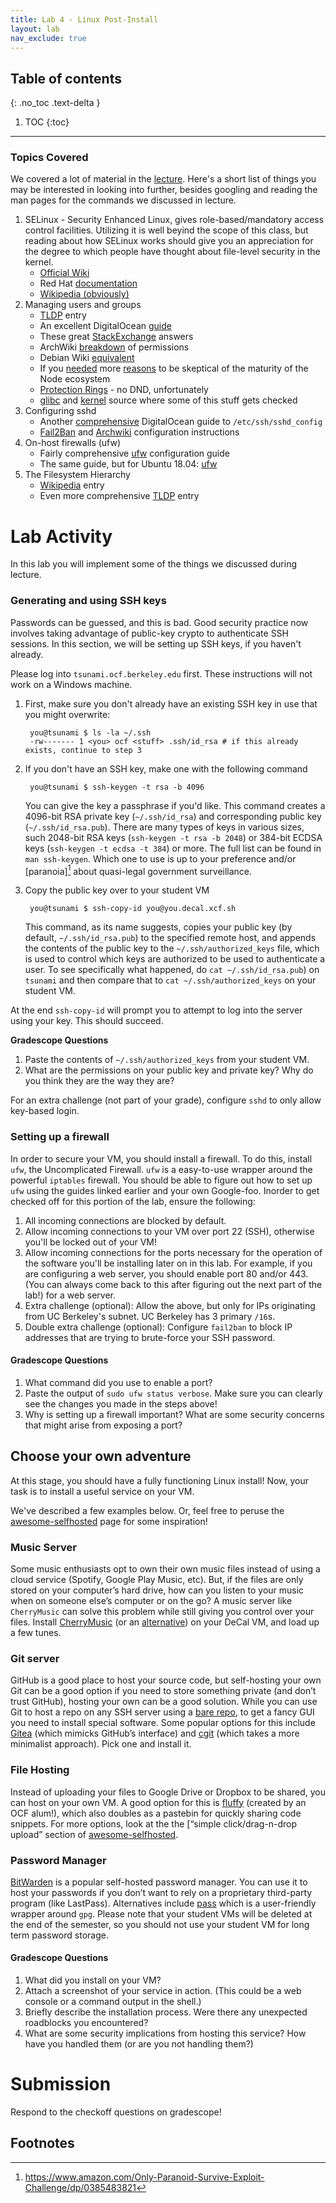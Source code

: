 ```yaml
---
title: Lab 4 - Linux Post-Install
layout: lab
nav_exclude: true
---
```


## Table of contents
{: .no_toc .text-delta }

1. TOC
{:toc}

---

### Topics Covered

We covered a lot of material in the 
[lecture](https://docs.google.com/presentation/d/1WXvw3ritRgR5fhKOug-VN_IG-SnXu2zC4vA70lvRmiw/edit).
Here's a short list of things you may be interested in looking into further, 
besides googling and reading the man pages for the commands we discussed in
lecture.

1. SELinux - Security Enhanced Linux, gives role-based/mandatory access control 
   facilities. Utilizing it is well beyind the scope of this class, but reading
   about how SELinux works should give you an appreciation for the degree to
   which people have thought about file-level security in the kernel.
   * [Official Wiki](https://selinuxproject.org/)
   * Red Hat [documentation](https://access.redhat.com/documentation/en-us/red_hat_enterprise_linux/6/html/security-enhanced_linux/chap-security-enhanced_linux-introduction)
   * [Wikipedia (obviously)](https://en.wikipedia.org/wiki/Security-Enhanced_Linux)
2. Managing users and groups
   * [TLDP](https://www.tldp.org/LDP/GNU-Linux-Tools-Summary/html/c6239.htm) entry
   * An excellent DigitalOcean [guide](https://www.digitalocean.com/community/tutorials/how-to-view-system-users-in-linux-on-ubuntu)
   * These great [StackExchange](https://unix.stackexchange.com/questions/74809/is-it-possible-to-hide-an-account-from-etc-passwd/74898#74898) answers
   * ArchWiki [breakdown](https://wiki.archlinux.org/index.php/File_permissions_and_attributes) of permissions
   * Debian Wiki [equivalent](https://wiki.debian.org/Permissions)
   * If you [needed](https://www.zdnet.com/article/show-stopping-bug-appears-in-npm-node-js-package-manager/) more [reasons](https://github.com/npm/npm/issues/19883) to be skeptical of the maturity of the Node ecosystem
   * [Protection Rings](https://en.wikipedia.org/wiki/Protection_ring) - no DND, unfortunately
   * [glibc](https://code.woboq.org/userspace/glibc/sysdeps/unix/sysv/linux/faccessat.c.html) and 
     [kernel](https://elixir.bootlin.com/linux/latest/source/fs/open.c#L353) source where some of this stuff gets checked
3. Configuring sshd 
   * Another [comprehensive](https://www.digitalocean.com/community/tutorials/how-to-tune-your-ssh-daemon-configuration-on-a-linux-vps)
     DigitalOcean guide to `/etc/ssh/sshd_config`
   * [Fail2Ban](https://fail2ban.org) and [Archwiki](https://wiki.archlinux.org/index.php/fail2ban) configuration instructions
4. On-host firewalls (ufw)
   * Fairly comprehensive [ufw](https://ubuntu.com/server/docs/security-firewall) configuration guide
   * The same guide, but for Ubuntu 18.04: [ufw](https://help.ubuntu.com/18.04/serverguide/firewall.html)
5. The Filesystem Hierarchy 
   * [Wikipedia](https://en.wikipedia.org/wiki/Filesystem_Hierarchy_Standard) entry
   * Even more comprehensive [TLDP](https://www.tldp.org/LDP/Linux-Filesystem-Hierarchy/html/index.html) entry

# Lab Activity

In this lab you will implement some of the things we 
discussed during lecture.

### Generating and using SSH keys

Passwords can be guessed, and this is bad. Good security practice now involves
taking advantage of public-key crypto to authenticate SSH sessions. In this
section, we will be setting up SSH keys, if you haven't already.

Please log into `tsunami.ocf.berkeley.edu` first. These instructions will not 
work on a Windows machine.

1. First, make sure you don't already have an existing SSH key in use that you 
might overwrite:

        you@tsunami $ ls -la ~/.ssh
        -rw------- 1 <you> ocf <stuff> .ssh/id_rsa # if this already exists, continue to step 3

2. If you don't have an SSH key, make one with the following command
    
        you@tsunami $ ssh-keygen -t rsa -b 4096
    
    You can give the key a passphrase if you'd like. This command creates a 
    4096-bit RSA private key (`~/.ssh/id_rsa`) and corresponding public key
    (`~/.ssh/id_rsa.pub`). There are many types of keys in various sizes, such
    2048-bit RSA keys (`ssh-keygen -t rsa -b 2048`) or 384-bit ECDSA keys
    (`ssh-keygen -t ecdsa -t 384`) or more. The full list can be found in
    `man ssh-keygen`. Which one to use is up to your preference and/or
    [paranoia][^paranoia] about quasi-legal government surveillance.

3. Copy the public key over to your student VM

        you@tsunami $ ssh-copy-id you@you.decal.xcf.sh
    
    This command, as its name suggests, copies your public key (by default, 
    `~/.ssh/id_rsa.pub`) to the specified remote host, and appends the contents
    of the public key to the `~/.ssh/authorized_keys` file, which is used to
    control which keys are authorized to be used to authenticate a user. To see
    specifically what happened, do `cat ~/.ssh/id_rsa.pub`) on `tsunami`
    and then compare that to `cat ~/.ssh/authorized_keys` on your student VM.

At the end `ssh-copy-id` will prompt you to attempt to log into the server 
using your key. This should succeed. 

**Gradescope Questions** 
1. Paste the contents of `~/.ssh/authorized_keys` from your 
student VM. 
2. What are the permissions on your public key and private key? Why do you think they
are the way they are?

For an extra challenge (not part of your grade), configure `sshd` to only allow key-based login.

### Setting up a firewall

In order to secure your VM, you should install a firewall. To do this, install `ufw`,
the Uncomplicated Firewall. `ufw` is a easy-to-use wrapper around the powerful `iptables`
firewall. You should be able to figure out how to set up `ufw` using the guides linked
earlier and your own Google-foo. Inorder to get checked off for this portion of the lab, 
ensure the following:

1. All incoming connections are blocked by default.
2. Allow incoming connections to your VM over port 22 (SSH), otherwise you'll be
   locked out of your VM!
3. Allow incoming connections for the ports necessary for the operation of the
   software you'll be installing later on in this lab. For example, if you are configuring a web server, you should enable port 80 and/or 443. (You can always come back to this after figuring out the next part of the lab!)
   for a web server.
4. Extra challenge (optional): Allow the above, but only for IPs originating from UC Berkeley's
   subnet. UC Berkeley has 3 primary `/16`s.
5. Double extra challenge (optional): Configure `fail2ban` to block IP addresses that are trying
   to brute-force your SSH password.

#### Gradescope Questions
1. What command did you use to enable a port?
2. Paste the output of `sudo ufw status verbose`. Make sure you can clearly see the changes you made in the steps above!
3. Why is setting up a firewall important? What are some security concerns that might arise from exposing a port?

## Choose your own adventure

At this stage, you should have a fully functioning Linux install! Now, your task is to install a useful service on your VM.

We've described a few examples below. Or, feel free to peruse the [awesome-selfhosted](https://github.com/awesome-selfhosted/awesome-selfhosted) page for some inspiration!


### Music Server

Some music enthusiasts opt to own their own music files instead of using a cloud
service (Spotify, Google Play Music, etc). But, if the files are only stored on
your computer’s hard drive, how can you listen to your music when on someone else’s
computer or on the go? A music server like `CherryMusic` can solve this problem
while still giving you control over your files. Install
[CherryMusic](https://github.com/devsnd/cherrymusic) (or an
[alternative](https://github.com/Kickball/awesome-selfhosted#audio-streaming)) on your
DeCal VM, and load up a few tunes.

### Git server

GitHub is a good place to host your source code, but self-hosting your own Git
can be a good option if you need to store something private (and don’t trust GitHub),
hosting your own can be a good solution. While you can use Git to host a repo on any
SSH server using a [bare repo](https://www.saintsjd.com/2011/01/what-is-a-bare-git-repository/),
to get a fancy GUI you need to install special software. Some popular options
for this include [Gitea](https://gitea.io/en-us/) (which mimicks GitHub’s interface)
and [cgit](https://git.zx2c4.com/cgit/about/) (which takes a more minimalist approach).
Pick one and install it.

### File Hosting

Instead of uploading your files to Google Drive or Dropbox to be shared, you can
host on your own VM. A good option for this is [fluffy](https://github.com/chriskuehl/fluffy)
(created by an OCF alum!), which also doubles as a pastebin for quickly sharing code snippets.
For more options, look at the the [“simple click/drag-n-drop upload” section of
[awesome-selfhosted](https://github.com/Kickball/awesome-selfhosted#single-clickdrag-n-drop-upload).

### Password Manager

[BitWarden](https://blog.bitwarden.com/host-your-own-open-source-password-manager-ace147649936) is
a popular self-hosted password manager. You can use it to host your passwords if you
don’t want to rely on a proprietary third-party program (like LastPass). Alternatives include
[pass](https://passwordstore.org) which is a user-friendly wrapper around `gpg`. Please note that
your student VMs will be deleted at the end of the semester, so you should not use your student VM
for long term password storage.

#### Gradescope Questions
1. What did you install on your VM?
2. Attach a screenshot of your service in action. (This could be a web console or a command output in the shell.)
3. Briefly describe the installation process. Were there any unexpected roadblocks you encountered?
4. What are some security implications from hosting this service? How have you handled them (or are you not handling them?)

# Submission
Respond to the checkoff questions on gradescope!

## Footnotes
[^paranoia]: https://www.amazon.com/Only-Paranoid-Survive-Exploit-Challenge/dp/0385483821
